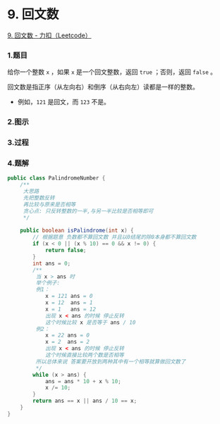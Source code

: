 # 9. 回文数

[9. 回文数 - 力扣（Leetcode）](https://leetcode.cn/problems/palindrome-number/description/)

### 1.题目

给你一个整数 `x` ，如果 `x` 是一个回文整数，返回 `true` ；否则，返回 `false` 。

回文数是指正序（从左向右）和倒序（从右向左）读都是一样的整数。

- 例如，`121` 是回文，而 `123` 不是。

### 2.图示

### 3.过程

### 4.题解

```java
public class PalindromeNumber {
    /**
     大思路
     先把整数反转
     再比较与原来是否相等
     贪心点: 只反转整数的一半,与另一半比较是否相等即可
     */
    
    public boolean isPalindrome(int x) {
        // 根据题意 负数都不算回文数 并且以0结尾的除0本身都不算回文数
        if (x < 0 || (x % 10) == 0 && x != 0) {
            return false;
        }
        int ans = 0;
        /**
         当 x > ans 时
         举个例子:
         例1：
            x = 121 ans = 0
            x = 12  ans = 1
            x = 1   ans = 12
            出现 x < ans 的时候 停止反转
            这个时候比较 x 是否等于 ans / 10
         例2：
            x = 22 ans = 0
            x = 2  ans = 2
            出现 x < ans 的时候 停止反转
            这个时候直接比较两个数是否相等
         所以总体来说 答案要开放到两种其中有一个相等就算做回文数了
         */
        while (x > ans) {
            ans = ans * 10 + x % 10;
            x /= 10;
        }
        return ans == x || ans / 10 == x;
    }
}
```

